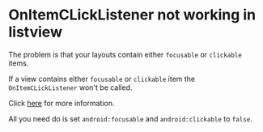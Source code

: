 # OnItemCLickListener not working in listview

The problem is that your layouts contain either `focusable` or `clickable` items. 

If a view contains either `focusable` or `clickable` item the `OnItemCLickListener` won't be called.

Click [here](http://stackoverflow.com/questions/2098558/listview-with-clickable-editable-widget) for more information.

All you need do is set `android:focusable` and `android:clickable` to `false`.

